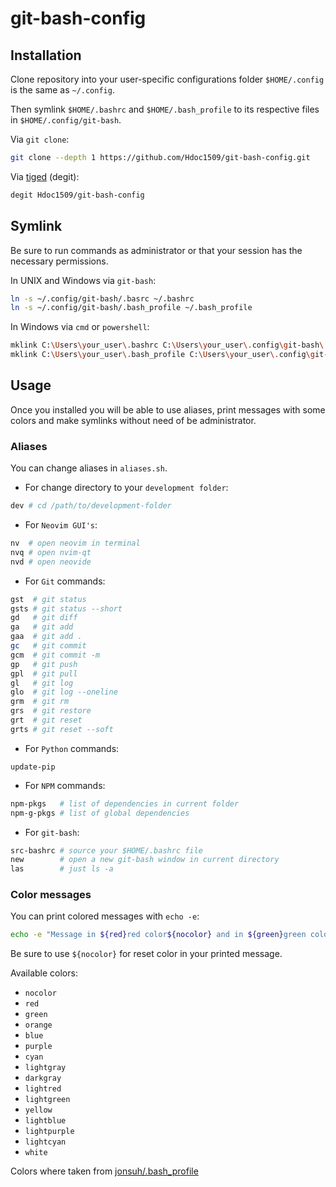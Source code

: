 # git-bash-config

## Installation

Clone repository into your user-specific configurations folder `$HOME/.config` is the same as `~/.config`.

Then symlink `$HOME/.bashrc` and `$HOME/.bash_profile` to its respective files in `$HOME/.config/git-bash`.

Via `git clone`:

```sh
git clone --depth 1 https://github.com/Hdoc1509/git-bash-config.git
```

Via [tiged](https://github.com/tiged/tiged) (degit):

```sh
degit Hdoc1509/git-bash-config
```

## Symlink

Be sure to run commands as administrator or that your session has the necessary permissions.

In UNIX and Windows via `git-bash`:

```sh
ln -s ~/.config/git-bash/.basrc ~/.bashrc
ln -s ~/.config/git-bash/.bash_profile ~/.bash_profile
```

In Windows via `cmd` or `powershell`:

```sh
mklink C:\Users\your_user\.bashrc C:\Users\your_user\.config\git-bash\.bashrc
mklink C:\Users\your_user\.bash_profile C:\Users\your_user\.config\git-bash\.bash_profile
```

## Usage

Once you installed you will be able to use aliases, print messages with some colors and make symlinks without need of be administrator.

### Aliases

You can change aliases in `aliases.sh`.

- For change directory to your `development folder`:

```sh
dev # cd /path/to/development-folder
```

- For `Neovim GUI's`:

```sh
nv  # open neovim in terminal
nvq # open nvim-qt
nvd # open neovide
```

- For `Git` commands:

```sh
gst  # git status
gsts # git status --short
gd   # git diff
ga   # git add
gaa  # git add .
gc   # git commit
gcm  # git commit -m
gp   # git push
gpl  # git pull
gl   # git log
glo  # git log --oneline
grm  # git rm
grs  # git restore
grt  # git reset
grts # git reset --soft
```

- For `Python` commands:

```
update-pip
```

- For `NPM` commands:

```sh
npm-pkgs   # list of dependencies in current folder
npm-g-pkgs # list of global dependencies
```

- For `git-bash`:

```sh
src-bashrc # source your $HOME/.bashrc file
new        # open a new git-bash window in current directory
las        # just ls -a
```

### Color messages

You can print colored messages with `echo -e`:

```sh
echo -e "Message in ${red}red color${nocolor} and in ${green}green color"
```

Be sure to use `${nocolor}` for reset color in your printed message.

Available colors:

- `nocolor`
- `red`
- `green`
- `orange`
- `blue`
- `purple`
- `cyan`
- `lightgray`
- `darkgray`
- `lightred`
- `lightgreen`
- `yellow`
- `lightblue`
- `lightpurple`
- `lightcyan`
- `white`

Colors where taken from [jonsuh/.bash_profile](https://gist.github.com/jonsuh/3c89c004888dfc7352be)

